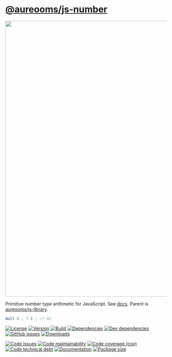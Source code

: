 [@aureooms/js-number](https://aureooms.github.io/js-number)
==

<img src="https://upload.wikimedia.org/wikipedia/commons/3/39/Latex_real_numbers.svg" width="864">

Primitive number type arithmetic for JavaScript.
See [docs](https://aureooms.github.io/js-number).
Parent is [aureooms/js-library](https://github.com/aureooms/js-library).

```js
mul( 6 , 7 ) ; // 42
```

[![License](https://img.shields.io/github/license/aureooms/js-number.svg)](https://raw.githubusercontent.com/aureooms/js-number/main/LICENSE)
[![Version](https://img.shields.io/npm/v/@aureooms/js-number.svg)](https://www.npmjs.org/package/@aureooms/js-number)
[![Build](https://img.shields.io/travis/aureooms/js-number/main.svg)](https://travis-ci.com/aureooms/js-number/branches)
[![Dependencies](https://img.shields.io/david/aureooms/js-number.svg)](https://david-dm.org/aureooms/js-number)
[![Dev dependencies](https://img.shields.io/david/dev/aureooms/js-number.svg)](https://david-dm.org/aureooms/js-number?type=dev)
[![GitHub issues](https://img.shields.io/github/issues/aureooms/js-number.svg)](https://github.com/aureooms/js-number/issues)
[![Downloads](https://img.shields.io/npm/dm/@aureooms/js-number.svg)](https://www.npmjs.org/package/@aureooms/js-number)

[![Code issues](https://img.shields.io/codeclimate/issues/aureooms/js-number.svg)](https://codeclimate.com/github/aureooms/js-number/issues)
[![Code maintainability](https://img.shields.io/codeclimate/maintainability/aureooms/js-number.svg)](https://codeclimate.com/github/aureooms/js-number/trends/churn)
[![Code coverage (cov)](https://img.shields.io/codecov/c/gh/aureooms/js-number/main.svg)](https://codecov.io/gh/aureooms/js-number)
[![Code technical debt](https://img.shields.io/codeclimate/tech-debt/aureooms/js-number.svg)](https://codeclimate.com/github/aureooms/js-number/trends/technical_debt)
[![Documentation](https://aureooms.github.io/js-number/badge.svg)](https://aureooms.github.io/js-number/source.html)
[![Package size](https://img.shields.io/bundlephobia/minzip/@aureooms/js-number)](https://bundlephobia.com/result?p=@aureooms/js-number)
